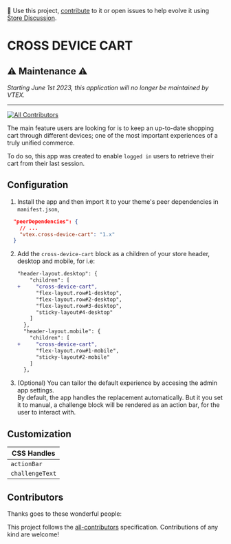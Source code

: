 📢 Use this project, [contribute](https://github.com/vtex-apps/cross-device-cart) to it or open issues to help evolve it using [Store Discussion](https://github.com/vtex-apps/store-discussion).

# CROSS DEVICE CART

##  ⚠️ Maintenance ⚠️
*Starting June 1st 2023, this application will no longer be maintained by VTEX.*

---

<!-- DOCS-IGNORE:start -->
<!-- ALL-CONTRIBUTORS-BADGE:START - Do not remove or modify this section -->

[![All Contributors](https://img.shields.io/badge/all_contributors-2-orange.svg?style=flat-square)](#contributors-)

<!-- ALL-CONTRIBUTORS-BADGE:END -->
<!-- DOCS-IGNORE:end -->

The main feature users are looking for is to keep an up-to-date shopping cart through different devices; one of the most important experiences of a truly unified commerce.

To do so, this app was created to enable `logged in` users to retrieve their cart from their last session.

## Configuration

1.  Install the app and then import it to your theme's peer dependencies in `manifest.json`,

```json
  "peerDependencies": {
    // ...
    "vtex.cross-device-cart": "1.x"
  }
```

2. Add the `cross-device-cart` block as a children of your store header, desktop and mobile, for i.e:

   ```diff
   "header-layout.desktop": {
       "children": [
   +     "cross-device-cart",
         "flex-layout.row#1-desktop",
         "flex-layout.row#2-desktop",
         "flex-layout.row#3-desktop",
         "sticky-layout#4-desktop"
       ]
     },
     "header-layout.mobile": {
       "children": [
   +     "cross-device-cart",
         "flex-layout.row#1-mobile",
         "sticky-layout#2-mobile"
       ]
     },
   ```

3. (Optional) You can tailor the default experience by accesing the admin app settings.  
   By default, the app handles the replacement automatically. But it you set it to manual, a challenge block will be rendered as an action bar, for the user to interact with.

## Customization

| CSS Handles     |
| --------------- |
| `actionBar`     |
| `challengeText` |

<!-- DOCS-IGNORE:start -->

## Contributors

Thanks goes to these wonderful people:

<!-- ALL-CONTRIBUTORS-LIST:START - Do not remove or modify this section -->
<!-- prettier-ignore-start -->
<!-- markdownlint-disable -->
<!-- markdownlint-enable -->
<!-- prettier-ignore-end -->

<!-- ALL-CONTRIBUTORS-LIST:END -->

This project follows the [all-contributors](https://github.com/all-contributors/all-contributors) specification. Contributions of any kind are welcome!

<!-- DOCS-IGNORE:end -->
